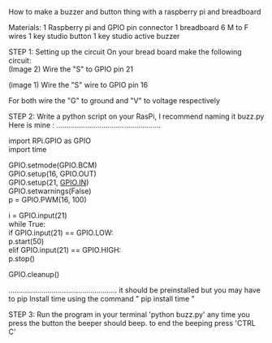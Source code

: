 How to make a buzzer and button thing with a raspberry pi and breadboard

Materials:
1 Raspberry pi and GPIO pin connector 
1 breadboard 
6 M to F wires
1 key studio button 
1 key studio active buzzer 


STEP 1: Setting up the circuit
On your  bread board make the following circuit:  
(Image 2)
Wire the "S" to GPIO pin 21


(image 1)
Wire the "S" wire to GPIO pin 16

For both wire the "G" to ground and "V" to voltage respectively 

STEP 2:
Write a python script on your RasPi, I recommend naming it buzz.py 
Here is mine :
...................................................
	
import RPi.GPIO as GPIO  
import time  
  
GPIO.setmode(GPIO.BCM)  
GPIO.setup(16, GPIO.OUT)  
GPIO.setup(21, [GPIO.IN](http://GPIO.IN))  
GPIO.setwarnings(False)  
p = GPIO.PWM(16, 100)  
  
i = GPIO.input(21)  
while True:  
if GPIO.input(21) == GPIO.LOW:  
p.start(50)  
elif GPIO.input(21) == GPIO.HIGH:  
p.stop()  
  
GPIO.cleanup()

.....................................................
it should be preinstalled but you may have to pip Install time using the command
" pip install time "

STEP 3:
Run the program in your terminal
'python buzz.py'
any time you press the button the beeper should beep.
to end the beeping press 'CTRL C'
